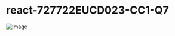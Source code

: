 # react-727722EUCD023-CC1-Q7
![image](https://github.com/mohamedsharafath/react-727722EUCD023-CC1-Q7/assets/123162741/9a75fccf-9f1d-412c-9fe7-f51643965b99)
